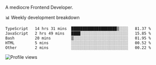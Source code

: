 A mediocre Frontend Developer.

📊 Weekly development breakdown
<!--START_SECTION:waka-->

```txt
TypeScript   14 hrs 31 mins  ████████████████████▒░░░░   81.37 %
JavaScript   2 hrs 49 mins   ████░░░░░░░░░░░░░░░░░░░░░   15.85 %
Bash         20 mins         ▒░░░░░░░░░░░░░░░░░░░░░░░░   01.95 %
HTML         5 mins          ░░░░░░░░░░░░░░░░░░░░░░░░░   00.52 %
Other        2 mins          ░░░░░░░░░░░░░░░░░░░░░░░░░   00.22 %
```

<!--END_SECTION:waka-->

<img src="https://gpvc.arturio.dev/iqbalfasri" alt="Profile views"/>
